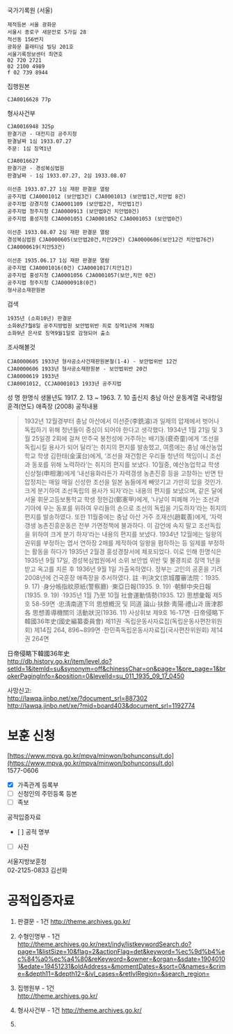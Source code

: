 국가기록원 (서울)

    제적등본 서울 광화문
    서울시 종로구 새문안로 5가길 28
    적선동 156번지
    광화문 플래티넘 빌딩 201호
    서울기록정보센터 최연호
    02 720 2721
    02 2100 4989
    f 02 739 8944

집행원본

    CJA0016628 77p

형사사건부

    CJA0016948 325p
    판결기관 - 대전지검 공주지청
    판결날짜 1심 1933.07.27
    주문: 1심 징역1년

    CJA0016627
    판결기관 - 경성복심법원
    판결날짜 - 1심 1933.07.27, 2심 1933.08.07

    이선준 1933.07.27 1심 재판 판결문 열람 
    공주지법 CJA0001012 (보안법3건) CJA0001013 (보안법1건,치안법 8건)
    공주지법 강경지청 CJA0001109 (보안법2건, 치안법1건)
    공주지법 청주지청 CJA0000913 (보안법0건 치안법0건)
    공주지법 홍성지청 CJA0001051 CJA0001052 CJA0001053 (보안법0건)

    이선준 1933.08.07 2심 재판 판결문 열람 
    경성복심법원 CJA0000605(보안법20건,치안29건) CJA0000606(보안12건 치안법76건) CJA0000619(치안53건)

    이선준 1935.06.17 1심 재판 판결문 열람
    공주지법 CJA0001016(0건) CJA0001017(치안1건)
    공주지법 홍성지청 CJA0001056 CJA0001057(보안,치안 0건)
    공주지법 청주지청 CJA0000918(0건)
    형사공소재판원본
    
검색

    1935년 (소화10년) 판결문 
    소화8년7춸8일 공주지방법원 보안법위반 죄로 징역1년에 처해짐
    소화9년 은사로 징역9월1일로 감형되어 출소
조사해볼것
    
    CJA0000605 1933년 형사공소사건재판원본철(1-4) - 보안법위반 12건
    CJA0000606 1933년 형사공소재판원본 - 보안법위반 20건
    CJA0000619 1933년
    CJA0001012, CCJA0001013 1933년 공주지법
    
    
성 명	
한명식
생몰년도	1917. 2. 13 ~ 1963. 7. 10
출신지	충남 아산
운동계열	국내항일
훈격(연도)	애족장 (2008)
공적내용	

 >    1932년 12월경부터 충남 아산에서 이선준(李銑濬)과 일제의 압제에서 벗어나 독립하기 위해 청년들이 중심이 되어야 한다고 생각했다. 1934년 1월 21일 및 3월 25일경 2회에 걸쳐 만주국 봉천성에 거주하는 배기동(裵奇童)에게 ‘조선을 독립시킬 용사가 되어 달라’는 취지의 편지를 발송했고, 여름에는 충남 예산농업학교 학생 김한태(金漢台)에게, ‘조선을 재건함은 우리들 청년의 책임이니 조선과 동포를 위해 노력하라’는 취지의 편지를 보냈다. 10월중, 예산농업학교 학생 신상철(申相澈)에게 ‘내선융화라든가 자력갱생 농촌진흥 등을 고창하는 반면 탄압정치는 매일 매일 신성한 조선을 일본 놈들에게 빼앗기고 가만히 있을 것인가. 크게 분기하여 조선독립의 용사가 되자’라는 내용의 편지를 보냈으며, 같은 달에 서울 휘문고등보통학교 학생 정헌갑(鄭憲甲)에게, ‘나날이 피폐해 가는 조선과 기아에 우는 동포를 위하여 우리들의 손으로 조선의 독립을 기도하자’라는 취지의 편지를 발송하였다. 또한 11월중에는 충남 아산 거주 조재선(趙載善)에게, ‘자력갱생 농촌진흥운동은 전부 가면정책에 불과하다. 이 감언에 속지 말고 조선독립을 위하여 크게 분기 하자’라는 내용의 편지를 보냈다. 1934년 12월에는 일왕의 권위를 부정하는 엽서 연하장 2매를 제작하여 일왕을 폄하하는 등 일제를 부정하는 활동을 하다가 1935년 2월경 홍성경찰서에 체포되었다. 이로 인해 한명식은 1935년 9월 17일, 경성복심법원에서 소위 보안법 위반 및 불경죄로 징역 1년을 받고 옥고를 치른 후 1936년 9월 1일 가출옥하였다. 정부는 고인의 공훈을 기려 2008년에 건국훈장 애족장을 추서하였다. 註 ·判決文(京城覆審法院：1935. 9. 17) ·身分帳指紋原紙(警察廳) ·東亞日報(1935. 9. 19) ·朝鮮中央日報(1935. 9. 19) ·1935년 1월 乃至 10월 社會運動情勢(1935. 12) 思想彙報 제5호 58-59면 ·忠淸南道下의 思想槪況 및 同道 論山·扶餘·靑陽·禮山과 唐津郡 各 思想善導機關의 活動狀況(1936. 11) 사상휘보 제9호 16-17면 ·日帝侵略下韓國36年史(國史編纂委員會) 제11권 ·독립운동사자료집(독립운동사편찬위원회) 제14집 264, 896~899면 ·한민족독립운동사자료집(국사편찬위원회) 제14권 264면  

日帝侵略下韓國36年史  
http://db.history.go.kr/item/level.do?setId=1&itemId=su&synonym=off&chinessChar=on&page=1&pre_page=1&brokerPagingInfo=&position=0&levelId=su_011_1935_09_17_0450  


사망신고:  
http://lawqa.jinbo.net/xe/?document_srl=887302  
http://lawqa.jinbo.net/xe/?mid=board403&document_srl=1192774  

# 보훈 신청

[https://www.mpva.go.kr/mpva/minwon/bohunconsult.do](https://www.mpva.go.kr/mpva/minwon/bohunconsult.do)  
1577-0606

- [x] 가족관계 등록부 
- [ ] 신청인의 주민등록 등본 
- [ ] 족보  

공적입증자료 
- [ ] 
공적 
명부 
- [ ] 사진   

서울지방보훈청  
02-2125-0833 김선화  


# 공적입증자료

1. 판결문  - 1건
http://theme.archives.go.kr/  

2. 수형인명부 - 1건
http://theme.archives.go.kr/next/indy/listkeywordSearch.do?page=1&listSize=10&flag=2&actionFlag=det&keyword=%ec%9d%b4%ec%84%a0%ec%a4%80&reKeyword=&owner=&organ=&sdate=19040101&edate=19451231&oldAddress=&momentDates=&sort=0&names=&crime=&depth11=&depth12=&ivl_cases=&retIvlRegion=&search_region=  

3. 집행원부 - 1건  
http://theme.archives.go.kr/  

4. 형사사건부 - 1건
http://theme.archives.go.kr/   

5. 
<!--stackedit_data:
eyJoaXN0b3J5IjpbMTA2OTg4NDExMCwtMTc5MTUyNzE5MCwxNT
Y3NTYyNjIzLC0xOTYzMDEyNjkyLDU1MzAxMzgxN119
-->